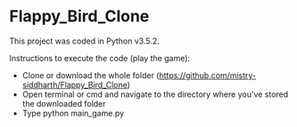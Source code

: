 # Flappy_Bird_Clone

This project was coded in Python v3.5.2.

Instructions to execute the code (play the game):
- Clone or download the whole folder (https://github.com/mistry-siddharth/Flappy_Bird_Clone)
- Open terminal or cmd and navigate to the directory where you've stored the downloaded folder
- Type python main_game.py
